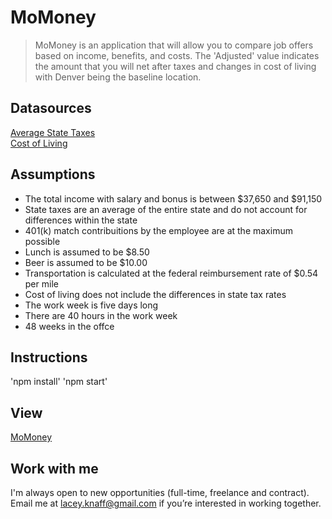 # MoMoney
> MoMoney is an application that will allow you to compare job offers based on income, benefits, and costs. The 'Adjusted' value indicates the amount that you will net after taxes and changes in cost of living with Denver being the baseline location.

## Datasources

[Average State Taxes](https://wallethub.com/edu/best-worst-states-to-be-a-taxpayer/2416/)<br />
[Cost of Living](https://www.missourieconomy.org/indicators/cost_of_living/index.stm)

## Assumptions

* The total income with salary and bonus is between $37,650 and $91,150
* State taxes are an average of the entire state and do not account for differences within the state
* 401(k) match contribuitions by the employee are at the maximum possible
* Lunch is assumed to be $8.50
* Beer is assumed to be $10.00
* Transportation is calculated at the federal reimbursement rate of $0.54 per mile
* Cost of living does not include the differences in state tax rates
* The work week is five days long
* There are 40 hours in the work week
* 48 weeks in the offce

## Instructions
'npm install'
'npm start'

## View
[MoMoney](https://mo-money-2f924.firebaseapp.com/)


## Work with me
I'm always open to new opportunities (full-time, freelance and contract). Email me at lacey.knaff@gmail.com if you’re interested in working together.
